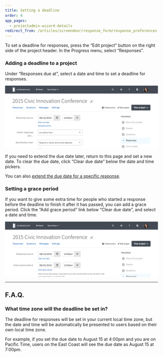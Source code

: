 ```yaml
---
title: Setting a deadline
order: 4
app_pages:
  - projectadmin-wizard-details
redirect_from: /articles/screendoor/response_form/response_preferences.html
---
```


To set a deadline for responses, press the &ldquo;Edit project&rdquo; button on the right side of the project header. In the Progress menu, select &ldquo;Responses&rdquo;.

### Adding a deadline to a project

Under &ldquo;Responses due at&rdquo;, select a date and time to set a deadline for responses.

![Setting a deadline.](../images/deadline1.png)

If you need to extend the due date later, return to this page and set a new date. To clear the due date, click &ldquo;Clear due date&rdquo; below the date and time pickers.

You can also [extend the due date for a specific response](../responses/providing_support_to_respondents.html#extending-the-deadline-for-a-draft).

### Setting a grace period

If you want to give some extra time for people who started a response before the deadline to finish it after it has passed, you can add a grace period. Click the &ldquo;Add grace period&rdquo; link below &ldquo;Clear due date&rdquo;, and select a date and time.

![Adding a grace period.](../images/deadline2.png)

---

## F.A.Q.

### What time zone will the deadline be set in?
The deadline for responses will be set in your current local time zone, but the date and time will be automatically be presented to users based on their own local time zone.

For example, if you set the due date to August 15 at 4:00pm and you are on Pacific Time, users on the East Coast will see the due date as August 15 at 7:00pm.
